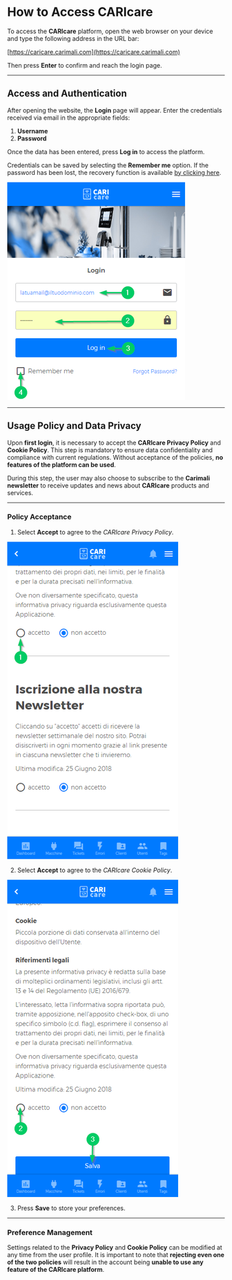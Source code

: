 # How to Access CARIcare

To access the **CARIcare** platform, open the web browser on your device and type the following address in the URL bar:

[https://caricare.carimali.com](https://caricare.carimali.com)

Then press **Enter** to confirm and reach the login page.

---

## Access and Authentication

After opening the website, the **Login** page will appear.
Enter the credentials received via email in the appropriate fields:

1. **Username**
2. **Password**

Once the data has been entered, press **Log in** to access the platform.

Credentials can be saved by selecting the **Remember me** option.
If the password has been lost, the recovery function is available [by clicking here](https://carimali.github.io/wiki/#/docs-it/recover-password).

<kbd>![Login Page](_images/login-1.png)</kbd>

---

## Usage Policy and Data Privacy

Upon **first login**, it is necessary to accept the **CARIcare Privacy Policy** and **Cookie Policy**.
This step is mandatory to ensure data confidentiality and compliance with current regulations.
Without acceptance of the policies, **no features of the platform can be used**.

During this step, the user may also choose to subscribe to the **Carimali newsletter** to receive updates and news about **CARIcare** products and services.

---

### Policy Acceptance

1. Select **Accept** to agree to the *CARIcare Privacy Policy*.

<kbd>![Privacy Policy Acceptance](_images/policy_privacy_1.png)</kbd>

2. Select **Accept** to agree to the *CARIcare Cookie Policy*.

<kbd>![Cookie Policy Acceptance](_images/policy_privacy_2.png)</kbd>

3. Press **Save** to store your preferences.

---

### Preference Management

Settings related to the **Privacy Policy** and **Cookie Policy** can be modified at any time from the user profile.
It is important to note that **rejecting even one of the two policies** will result in the account being **unable to use any feature of the CARIcare platform**.

